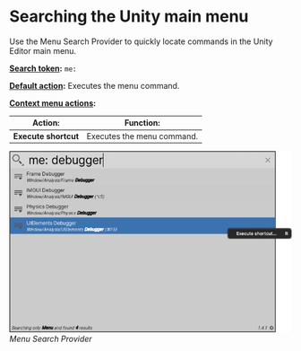 # Searching the Unity main menu

Use the Menu Search Provider to quickly locate commands in the Unity Editor main menu.

**[Search token](search-filters.md#search-tokens):** `me:`

**[Default action](usage.md#default-actions):** Executes the menu command.

**[Context menu actions](usage.md#additional-actions):**

|Action:|Function:|
|-|-|
|**Execute shortcut**   | Executes the menu command.  |

![asset filter](Images/QS_menu-search.png)<br/>_Menu Search Provider_